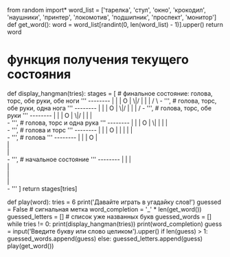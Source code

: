 from random import*
word_list = ['тарелка', 'стул', 'окно', 'крокодил', 'наушники', 'принтер', 'локомотив', 'подшипник', 'проспект', 'монитор']
def get_word():
  word = word_list[randint(0, len(word_list) - 1)].upper()
  return word
# функция получения текущего состояния
def display_hangman(tries):
    stages = [  # финальное состояние: голова, торс, обе руки, обе ноги
                '''
                   --------
                   |      |
                   |      O
                   |     \\|/
                   |      |
                   |     / \\
                   -
                ''',
                # голова, торс, обе руки, одна нога
                '''
                   --------
                   |      |
                   |      O
                   |     \\|/
                   |      |
                   |     / 
                   -
                ''',
                # голова, торс, обе руки
                '''
                   --------
                   |      |
                   |      O
                   |     \\|/
                   |      |
                   |      
                   -
                ''',
                # голова, торс и одна рука
                '''
                   --------
                   |      |
                   |      O
                   |     \\|
                   |      |
                   |     
                   -
                ''',
                # голова и торс
                '''
                   --------
                   |      |
                   |      O
                   |      |
                   |      |
                   |     
                   -
                ''',
                # голова
                '''
                   --------
                   |      |
                   |      O
                   |    
                   |      
                   |     
                   -
                ''',
                # начальное состояние
                '''
                   --------
                   |      |
                   |      
                   |    
                   |      
                   |     
                   -
                '''
    ]
    return stages[tries]

def play(word):
  tries = 6
  print('Давайте играть в угадайку слов!')
  guessed = False    # сигнальная метка
  word_completion = '_' * len(get_word())
  guessed_letters = []               # список уже названных букв
  guessed_words = []
  while tries != 0:
    print(display_hangman(tries))
    print(word_completion)
    guess = input('Введите букву или слово целиком').upper()
    if len(guess) > 1:
      guessed_words.append(guess)
    else:
      guessed_letters.append(guess)
play(get_word())
